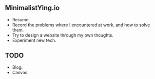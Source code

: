 ## MinimalistYing.io

* Resume.
* Record the problems where I encountered at work, and how to solve them.
* Try to design a website through my own thoughts.
* Experiment new tech.

## TODO

* Blog.
* Canvas.
